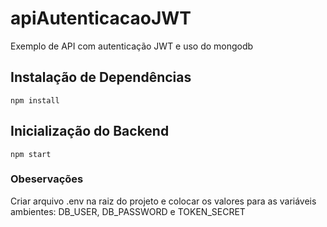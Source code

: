 # apiAutenticacaoJWT
Exemplo de API com autenticação JWT e uso do mongodb

## Instalação de Dependências

```npm install```

## Inicialização do Backend

```npm start```

### Obeservações
Criar arquivo .env na raiz do projeto e colocar os valores para as variáveis ambientes: DB_USER, DB_PASSWORD e TOKEN_SECRET